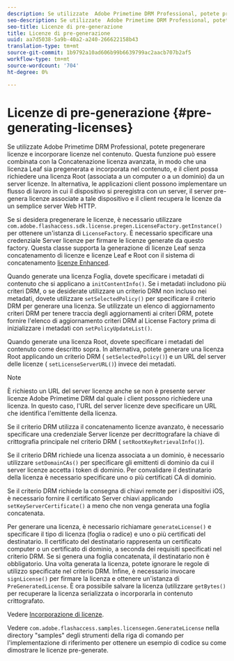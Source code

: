 ```yaml
---
description: Se utilizzate  Adobe Primetime DRM Professional, potete pregenerare licenze e incorporare licenze nel contenuto. Questa funzione può essere combinata con la Concatenazione licenza avanzata, in modo che una licenza Leaf sia pregenerata e incorporata nel contenuto, e il client possa richiedere una licenza Root (associata a un computer o a un dominio) da un server licenze. In alternativa, le applicazioni client possono implementare un flusso di lavoro in cui il dispositivo si preregistra con un server, il server pre-genera licenze associate a tale dispositivo e il client recupera le licenze da un semplice server Web HTTP.
seo-description: Se utilizzate  Adobe Primetime DRM Professional, potete pregenerare licenze e incorporare licenze nel contenuto. Questa funzione può essere combinata con la Concatenazione licenza avanzata, in modo che una licenza Leaf sia pregenerata e incorporata nel contenuto, e il client possa richiedere una licenza Root (associata a un computer o a un dominio) da un server licenze. In alternativa, le applicazioni client possono implementare un flusso di lavoro in cui il dispositivo si preregistra con un server, il server pre-genera licenze associate a tale dispositivo e il client recupera le licenze da un semplice server Web HTTP.
seo-title: Licenze di pre-generazione
title: Licenze di pre-generazione
uuid: aa7d5038-5a9b-40a2-a240-266622158b43
translation-type: tm+mt
source-git-commit: 1b9792a10ad606b99b6639799ac2aacb707b2af5
workflow-type: tm+mt
source-wordcount: '704'
ht-degree: 0%

---
```



# Licenze di pre-generazione {#pre-generating-licenses}

Se utilizzate  Adobe Primetime DRM Professional, potete pregenerare licenze e incorporare licenze nel contenuto. Questa funzione può essere combinata con la Concatenazione licenza avanzata, in modo che una licenza Leaf sia pregenerata e incorporata nel contenuto, e il client possa richiedere una licenza Root (associata a un computer o a un dominio) da un server licenze. In alternativa, le applicazioni client possono implementare un flusso di lavoro in cui il dispositivo si preregistra con un server, il server pre-genera licenze associate a tale dispositivo e il client recupera le licenze da un semplice server Web HTTP.

Se si desidera pregenerare le licenze, è necessario utilizzare `com.adobe.flashaccess.sdk.license.pregen.LicenseFactory.getInstance()` per ottenere un&#39;istanza di `LicenseFactory`. È necessario specificare una credenziale Server licenze per firmare le licenze generate da questo factory. Questa classe supporta la generazione di licenze Leaf senza concatenamento di licenze e licenze Leaf e Root con il sistema di concatenamento [licenze Enhanced](../../protecting-content/implementing-the-license-server/license-chaining/gen-enhanced-license-chaining.md).

Quando generate una licenza Foglia, dovete specificare i metadati di contenuto che si applicano a `initContentInfo()`. Se i metadati includono più criteri DRM, o se desiderate utilizzare un criterio DRM non incluso nei metadati, dovete utilizzare `setSelectedPolicy()` per specificare il criterio DRM per generare una licenza. Se utilizzate un elenco di aggiornamento criteri DRM per tenere traccia degli aggiornamenti ai criteri DRM, potete fornire l&#39;elenco di aggiornamento criteri DRM al License Factory prima di inizializzare i metadati con `setPolicyUpdateList()`.

Quando generate una licenza Root, dovete specificare i metadati del contenuto come descritto sopra. In alternativa, potete generare una licenza Root applicando un criterio DRM ( `setSelectedPolicy()`) e un URL del server delle licenze ( `setLicenseServerURL()`) invece dei metadati.

>[!NOTE]
>
>È richiesto un URL del server licenze anche se non è presente  server licenze Adobe Primetime DRM dal quale i client possono richiedere una licenza. In questo caso, l&#39;URL del server licenze deve specificare un URL che identifica l&#39;emittente della licenza.

Se il criterio DRM utilizza il concatenamento licenze avanzato, è necessario specificare una credenziale Server licenze per decrittografare la chiave di crittografia principale nel criterio DRM ( `setRootKeyRetrievalInfo()`).

Se il criterio DRM richiede una licenza associata a un dominio, è necessario utilizzare `setDomainCAs()` per specificare gli emittenti di dominio da cui il server licenze accetta i token di dominio. Per convalidare il destinatario della licenza è necessario specificare uno o più certificati CA di dominio.

Se il criterio DRM richiede la consegna di chiavi remote per i dispositivi iOS, è necessario fornire il certificato Server chiavi applicando `setKeyServerCertificate()` a meno che non venga generata una foglia concatenata.

Per generare una licenza, è necessario richiamare `generateLicense()` e specificare il tipo di licenza (foglia o radice) e uno o più certificati del destinatario. Il certificato del destinatario rappresenta un certificato computer o un certificato di dominio, a seconda dei requisiti specificati nel criterio DRM. Se si genera una foglia concatenata, il destinatario non è obbligatorio. Una volta generata la licenza, potete ignorare le regole di utilizzo specificate nel criterio DRM. Infine, è necessario invocare `signLicense()` per firmare la licenza e ottenere un&#39;istanza di `PreGeneratedLicense`. È ora possibile salvare la licenza (utilizzare `getBytes()` per recuperare la licenza serializzata o incorporarla in contenuto crittografato.

Vedere [Incorporazione di licenze](../../protecting-content/pre-generating-and-embedded-licenses/embedding-licenses.md).

Vedere `com.adobe.flashaccess.samples.licensegen.GenerateLicense` nella directory &quot;samples&quot; degli strumenti della riga di comando per l&#39;implementazione di riferimento per ottenere un esempio di codice su come dimostrare le licenze pre-generate.
